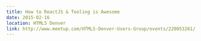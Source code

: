 ```yaml
---
title: How to ReactJS & Tooling is Awesome
date: 2015-02-16
location: HTML5 Denver
link: http://www.meetup.com/HTML5-Denver-Users-Group/events/220053261/
---
```

